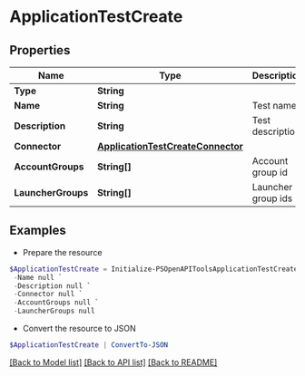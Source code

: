 # ApplicationTestCreate
## Properties

Name | Type | Description | Notes
------------ | ------------- | ------------- | -------------
**Type** | **String** |  | 
**Name** | **String** | Test name | 
**Description** | **String** | Test description | [optional] 
**Connector** | [**ApplicationTestCreateConnector**](ApplicationTestCreateConnector.md) |  | 
**AccountGroups** | **String[]** | Account group id | [optional] 
**LauncherGroups** | **String[]** | Launcher group ids | [optional] 

## Examples

- Prepare the resource
```powershell
$ApplicationTestCreate = Initialize-PSOpenAPIToolsApplicationTestCreate  -Type null `
 -Name null `
 -Description null `
 -Connector null `
 -AccountGroups null `
 -LauncherGroups null
```

- Convert the resource to JSON
```powershell
$ApplicationTestCreate | ConvertTo-JSON
```

[[Back to Model list]](../README.md#documentation-for-models) [[Back to API list]](../README.md#documentation-for-api-endpoints) [[Back to README]](../README.md)

